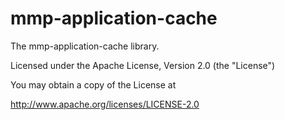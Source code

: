 mmp-application-cache
=====================

The mmp-application-cache library.

Licensed under the Apache License, Version 2.0 (the "License")

You may obtain a copy of the License at

http://www.apache.org/licenses/LICENSE-2.0

